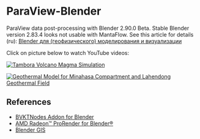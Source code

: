 # ParaView-Blender

ParaView data post-processing with Blender 2.90.0 Beta. Stable Blender version 2.83.4 looks not usable with MantaFlow. See this article for details (ru): [Blender для (геофизического) моделирования и визуализации](https://habr.com/ru/post/515122/)

Click on picture below to watch YouTube videos:

[![Tambora Volcano Magma Simulation](https://img.youtube.com/vi/0rp30Ez1s1Y/hqdefault.jpg)](https://www.youtube.com/watch?v=0rp30Ez1s1Y)

[![Geothermal Model for Minahasa Compartment and Lahendong Geothermal Field](https://img.youtube.com/vi/hQPmpvsdppM/hqdefault.jpg)](https://m.youtube.com/watch?v=hQPmpvsdppM)

## References

  * [BVKTNodes Addon for Blender](https://bvtknodes.readthedocs.io/en/latest/BVTKNodes.html)
  * [AMD Radeon™ ProRender for Blender®](https://www.amd.com/ru/technologies/radeon-prorender-blender)
  * [Blender GIS](https://github.com/domlysz/BlenderGIS)
